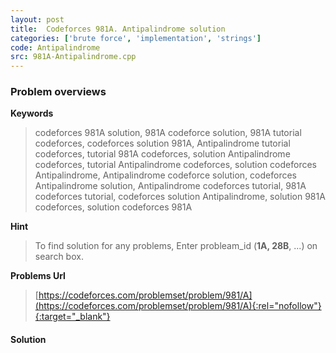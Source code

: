```yaml
---
layout: post
title:  Codeforces 981A. Antipalindrome solution
categories: ['brute force', 'implementation', 'strings']
code: Antipalindrome
src: 981A-Antipalindrome.cpp
---
```

### **Problem overviews**

**Keywords**
> codeforces 981A solution, 981A codeforce solution, 981A tutorial codeforces, codeforces solution 981A, Antipalindrome tutorial codeforces, tutorial 981A codeforces, solution Antipalindrome codeforces, tutorial Antipalindrome codeforces, solution codeforces Antipalindrome, Antipalindrome codeforce solution, codeforces Antipalindrome solution, Antipalindrome codeforces tutorial, 981A codeforces tutorial, codeforces solution Antipalindrome, solution 981A codeforces, solution codeforces 981A

**Hint**
> To find solution for any problems, Enter probleam_id (**1A, 28B**, ...) on search box. 

**Problems Url**
> [https://codeforces.com/problemset/problem/981/A](https://codeforces.com/problemset/problem/981/A){:rel="nofollow"}{:target="_blank"}

#### **Solution**



